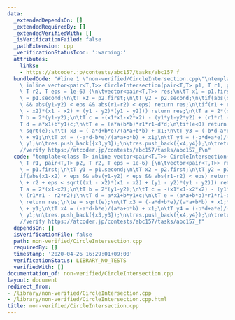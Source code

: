 ```yaml
---
data:
  _extendedDependsOn: []
  _extendedRequiredBy: []
  _extendedVerifiedWith: []
  _isVerificationFailed: false
  _pathExtension: cpp
  _verificationStatusIcon: ':warning:'
  attributes:
    links:
    - https://atcoder.jp/contests/abc157/tasks/abc157_f
  bundledCode: "#line 1 \"non-verified/CircleIntersection.cpp\"\ntemplate<class T>\
    \ inline vector<pair<T,T>> CircleIntersection(pair<T,T> p1, T r1, pair<T,T> p2,\
    \ T r2, T eps = 1e-6) {\n\tvector<pair<T,T>> res;\n\tT x1 = p1.first;\n\tT y1\
    \ = p1.second;\n\tT x2 = p2.first;\n\tT y2 = p2.second;\n\tif(abs(x1-x2) < eps\
    \ && abs(y1-y2) < eps && abs(r1-r2) < eps) return res;\n\tif(r1 + r2 + eps < sqrt((x1\
    \ - x2)*(x1 - x2) + (y1 - y2)*(y1 - y2))) return res;\n\tT a = 2*(x1-x2);\n\t\
    T b = 2*(y1-y2);\n\tT c = -(x1*x1-x2*x2) - (y1*y1-y2*y2) + (r1*r1 - r2*r2);\n\t\
    T d = a*x1+b*y1+c;\n\tT e = (a*a+b*b)*r1*r1-d*d;\n\tif(e<0) return res;\n\te =\
    \ sqrt(e);\n\tT x3 = (-a*d+b*e)/(a*a+b*b) + x1;\n\tT y3 = (-b*d-a*e)/(a*a+b*b)\
    \ + y1;\n\tT x4 = (-a*d-b*e)/(a*a+b*b) + x1;\n\tT y4 = (-b*d+a*e)/(a*a+b*b) +\
    \ y1;\n\tres.push_back({x3,y3});\n\tres.push_back({x4,y4});\n\treturn res;\n}\n\
    //verify https://atcoder.jp/contests/abc157/tasks/abc157_f\n"
  code: "template<class T> inline vector<pair<T,T>> CircleIntersection(pair<T,T> p1,\
    \ T r1, pair<T,T> p2, T r2, T eps = 1e-6) {\n\tvector<pair<T,T>> res;\n\tT x1\
    \ = p1.first;\n\tT y1 = p1.second;\n\tT x2 = p2.first;\n\tT y2 = p2.second;\n\t\
    if(abs(x1-x2) < eps && abs(y1-y2) < eps && abs(r1-r2) < eps) return res;\n\tif(r1\
    \ + r2 + eps < sqrt((x1 - x2)*(x1 - x2) + (y1 - y2)*(y1 - y2))) return res;\n\t\
    T a = 2*(x1-x2);\n\tT b = 2*(y1-y2);\n\tT c = -(x1*x1-x2*x2) - (y1*y1-y2*y2) +\
    \ (r1*r1 - r2*r2);\n\tT d = a*x1+b*y1+c;\n\tT e = (a*a+b*b)*r1*r1-d*d;\n\tif(e<0)\
    \ return res;\n\te = sqrt(e);\n\tT x3 = (-a*d+b*e)/(a*a+b*b) + x1;\n\tT y3 = (-b*d-a*e)/(a*a+b*b)\
    \ + y1;\n\tT x4 = (-a*d-b*e)/(a*a+b*b) + x1;\n\tT y4 = (-b*d+a*e)/(a*a+b*b) +\
    \ y1;\n\tres.push_back({x3,y3});\n\tres.push_back({x4,y4});\n\treturn res;\n}\n\
    //verify https://atcoder.jp/contests/abc157/tasks/abc157_f"
  dependsOn: []
  isVerificationFile: false
  path: non-verified/CircleIntersection.cpp
  requiredBy: []
  timestamp: '2020-04-26 16:29:01+09:00'
  verificationStatus: LIBRARY_NO_TESTS
  verifiedWith: []
documentation_of: non-verified/CircleIntersection.cpp
layout: document
redirect_from:
- /library/non-verified/CircleIntersection.cpp
- /library/non-verified/CircleIntersection.cpp.html
title: non-verified/CircleIntersection.cpp
---
```

